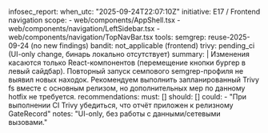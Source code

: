 infosec_report:
  when_utc: "2025-09-24T22:07:10Z"
  initiative: E17 / Frontend navigation
  scope:
    - web/components/AppShell.tsx
    - web/components/navigation/LeftSidebar.tsx
    - web/components/navigation/TopNavBar.tsx
  tools:
    semgrep: reuse-2025-09-24 (no new findings)
    bandit: not_applicable (frontend)
    trivy: pending_ci (UI-only change, бинарь локально отсутствует)
  summary: |
    Изменения касаются только React-компонентов (перемещение кнопки бургер в левый сайдбар). Повторный запуск семпового
    semgrep-профиля не выявил новых находок. Рекомендуем выполнить запланированный Trivy fs вместе с основным релизом,
    но дополнительных мер по данному hotfix не требуется.
  recommendations:
    must: []
    should: []
    could:
      - "При выполнении CI Trivy убедиться, что отчёт приложен к релизному GateRecord"
  notes: "UI-only, без работы с данными/сетевыми вызовами."
